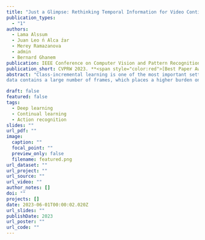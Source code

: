 ```yaml
---
title: "Just a Glimpse: Rethinking Temporal Information for Video Continual Learning"
publication_types:
  - "1"
authors:
  - Lama Alssum
  - Juan Leo ́n Alca ́zar
  - Merey Ramazanova
  - admin
  - Bernard Ghanem
publication: IEEE Conference on Computer Vision and Pattern Recognition Workshop (CVPRW), 2023. **<span style="color:red">[Best Paper Award, Oral]</span>**
publication_short: CVPRW 2023. **<span style="color:red">[Best Paper Award, Oral]</span>**
abstract: "Class-incremental learning is one of the most important settings for the study of Continual Learning, as it closely resembles real-world application scenarios. With constrained memory sizes, catastrophic forgetting arises as the number of classes/tasks increases. Studying continual learning in the video domain poses even more challenges, as video
data contains a large number of frames, which places a higher burden on the replay memory. The current common practice is to sub-sample frames from the video stream and store them in the replay memory. In this paper, we propose SMILE a novel replay mechanism for effective video continual learning based on individual/single frames. Through extensive experimentation, we show that under strong memory constraints, video diversity plays a more significant role than temporal information. Therefore, our method focuses on learning from a small number of frames that represent a large number of unique videos. On three representative video datasets, Kinetics, UCF101, and ActivityNet, the proposed method achieves state-of-the-art performance, outperforming the previous state-of-the-art by up to 15.7%."

draft: false
featured: false
tags:
  - Deep learning
  - Continual learning
  - Action recognition
slides: ""
url_pdf: ""
image:
  caption: ""
  focal_point: ""
  preview_only: false
  filename: featured.png
url_dataset: ""
url_project: ""
url_source: ""
url_video: ""
author_notes: []
doi: ""
projects: []
date: 2023-06-01T00:00:02.020Z
url_slides: ""
publishDate: 2023
url_poster: ""
url_code: ""
---
```


